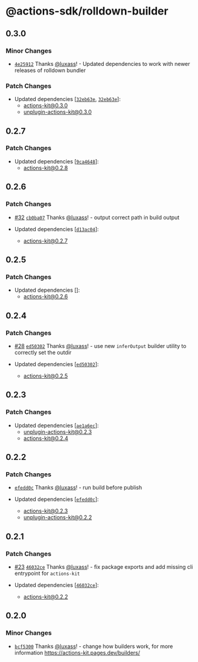 # @actions-sdk/rolldown-builder

## 0.3.0

### Minor Changes

- [`4e25912`](https://github.com/luxass/actions-kit/commit/4e2591263cc5bf37f4602b0e93a7d55ad2bafd69) Thanks [@luxass](https://github.com/luxass)! - Updated dependencies to work with newer releases of rolldown bundler

### Patch Changes

- Updated dependencies [[`32eb63e`](https://github.com/luxass/actions-kit/commit/32eb63efa29b80f4f08a4b99d6f67625fa5d17f7), [`32eb63e`](https://github.com/luxass/actions-kit/commit/32eb63efa29b80f4f08a4b99d6f67625fa5d17f7)]:
  - actions-kit@0.3.0
  - unplugin-actions-kit@0.3.0

## 0.2.7

### Patch Changes

- Updated dependencies [[`9ca4648`](https://github.com/luxass/actions-kit/commit/9ca4648bfb02d0a576e21bfb5b6f9e73bf613563)]:
  - actions-kit@0.2.8

## 0.2.6

### Patch Changes

- [#32](https://github.com/luxass/actions-kit/pull/32) [`cb0ba07`](https://github.com/luxass/actions-kit/commit/cb0ba0748e6aaf27049c152c8f7d562a0c01f54e) Thanks [@luxass](https://github.com/luxass)! - output correct path in build output

- Updated dependencies [[`d13ac04`](https://github.com/luxass/actions-kit/commit/d13ac043b044c46fea1f9e4d5c56ddb8543a8ed6)]:
  - actions-kit@0.2.7

## 0.2.5

### Patch Changes

- Updated dependencies []:
  - actions-kit@0.2.6

## 0.2.4

### Patch Changes

- [#28](https://github.com/luxass/actions-kit/pull/28) [`ed50302`](https://github.com/luxass/actions-kit/commit/ed503020a2181f1fe2e5bc26aae50e2adc8e411e) Thanks [@luxass](https://github.com/luxass)! - use new `inferOutput` builder utility to correctly set the outdir

- Updated dependencies [[`ed50302`](https://github.com/luxass/actions-kit/commit/ed503020a2181f1fe2e5bc26aae50e2adc8e411e)]:
  - actions-kit@0.2.5

## 0.2.3

### Patch Changes

- Updated dependencies [[`ae1a6ec`](https://github.com/luxass/actions-kit/commit/ae1a6ec04ad71f0adda06439877d65182719ba9a)]:
  - unplugin-actions-kit@0.2.3
  - actions-kit@0.2.4

## 0.2.2

### Patch Changes

- [`efedd0c`](https://github.com/luxass/actions-kit/commit/efedd0cf1448c1d480cddde2ef43a3939b325be6) Thanks [@luxass](https://github.com/luxass)! - run build before publish

- Updated dependencies [[`efedd0c`](https://github.com/luxass/actions-kit/commit/efedd0cf1448c1d480cddde2ef43a3939b325be6)]:
  - actions-kit@0.2.3
  - unplugin-actions-kit@0.2.2

## 0.2.1

### Patch Changes

- [#23](https://github.com/luxass/actions-kit/pull/23) [`46032ce`](https://github.com/luxass/actions-kit/commit/46032ce171655d8a2eb7277238664aa386485b3b) Thanks [@luxass](https://github.com/luxass)! - fix package exports and add missing cli entrypoint for `actions-kit`

- Updated dependencies [[`46032ce`](https://github.com/luxass/actions-kit/commit/46032ce171655d8a2eb7277238664aa386485b3b)]:
  - actions-kit@0.2.2

## 0.2.0

### Minor Changes

- [`bcf5300`](https://github.com/luxass/actions-kit/commit/bcf53008a191840aee634e040f4d9c53cfbf2a8b) Thanks [@luxass](https://github.com/luxass)! - change how builders work, for more information https://actions-kit.pages.dev/builders/
